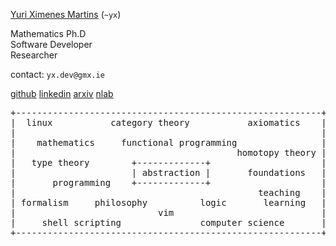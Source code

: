<u>Yuri Ximenes Martins</u> (`~yx`)

Mathematics Ph.D <br>
Software Developer <br>
Researcher <br>

contact: `yx.dev@gmx.ie`
  
[github](https://github.com/ximenesyuri)
[linkedin](https://linkedin.com/in/ximenesyuri)
[arxiv](https://arxiv.org/a/martins_y_1.html)
[nlab](https://ncatlab.org/nlab/show/Yuri+Ximenes+Martins)

<pre>
+----------------------------------------------------------+
|  <green>linux</green>           <blue2>category theory</blue2>           <purple>axiomatics</purple>    |
|                                                          |
|    <brown>mathematics</brown>     <purple>functional programming</purple>                |
|                                          <brown>homotopy theory</brown> |
|   <blue2>type theory</blue2>        +-------------+                     |
|                      | <red>abstraction</red> |       foundations   |
|       <purple>programming</purple>    +-------------+                     |
|                                              <blue>teaching</blue>    |
| formalism     <brown>philosophy</brown>          <green>logic</green>       <blue>learning</blue>   |
|                           <green>vim</green>                            |
|     <blue2>shell scripting</blue2>               <purple>computer science</purple>       |
+----------------------------------------------------------+
</pre>

